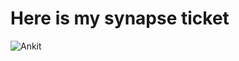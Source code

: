 # Here is my synapse ticket

![Ankit](https://user-images.githubusercontent.com/122453670/212040300-4f1767f9-1543-4e42-ae66-e262e6895834.png)